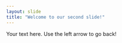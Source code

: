 ```yaml
---
layout: slide
title: "Welcome to our second slide!"
---
```

Your text here.
Use the left arrow to go back!
